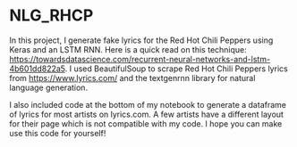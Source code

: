 # NLG_RHCP
In this project, I generate fake lyrics for the Red Hot Chili Peppers using Keras and an LSTM RNN. Here is a quick read on this technique: https://towardsdatascience.com/recurrent-neural-networks-and-lstm-4b601dd822a5. I used BeautifulSoup to scrape Red Hot Chili Peppers lyrics from https://www.lyrics.com/ and the textgenrnn library for natural language generation.

I also included code at the bottom of my notebook to generate a dataframe of lyrics for most artists on lyrics.com. A few artists have a different layout for their page which is not compatible with my code. I hope you can make use this code for yourself!
